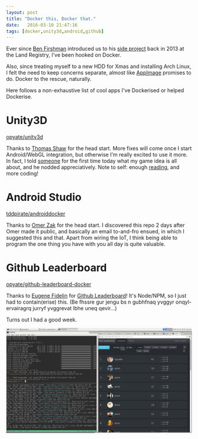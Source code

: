 ```yaml
---
layout: post
title: "Docker this, Docker that."
date:   2016-03-10 21:47:16
tags: [docker,unity3d,android,github]
---
```


Ever since [Ben Firshman](https://fir.sh/) introduced us to his [side project](http://www.fig.sh/) back in 2013 at the Land Registry, I've been hooked on Docker.

Also, since treating myself to a new HDD for Xmas and installing Arch Linux, I felt the need to keep concerns separate, almost like [AppImage](http://appimage.org/) promises to do. Docker to the rescue, naturally.

Here follows a non-exhaustive list of cool apps I've Dockerised or helped Dockerise.

# Unity3D

[opyate/unity3d](https://github.com/opyate/unity3d)

Thanks to [Thomas Shaw](https://github.com/tommyoshaw) for the head start. More fixes will come once I start Android/WebGL integration, but otherwise I'm really excited to use it more. In fact, I told [someone](https://github.com/rosejn) for the first time today what my game idea is all about, and he nodded appreciatively. Note to self: enough [reading](http://tynansylvester.com/book/), and more coding!

# Android Studio

[tddpirate/androiddocker](https://github.com/tddpirate/androiddocker)

Thanks to [Omer Zak](https://github.com/tddpirate) for the head start. I discovered this repo 2 days after Omer made it public, and basically an email to-and-fro ensued, in which I suggested this and that. Apart from wiring the IoT, I think being able to program the one thing you have with you all day is quite valuable.

# Github Leaderboard

[opyate/github-leaderboard-docker](https://github.com/opyate/github-leaderboard-docker)

Thanks to [Eugene Fidelin](https://github.com/eugef) for [Github Leaderboard](https://github.com/eugef/github-leaderboard)! It's Node/NPM, so I just had to contain(erise) this. (Be fhssre gur jengu bs n gubhfnaq yvggyr onqyl-ervairagrq jurryf yvggrevat lbhe uneq qevir...)

Turns out I had a good week.

![Github Leaderboard](/assets/gl.png)
